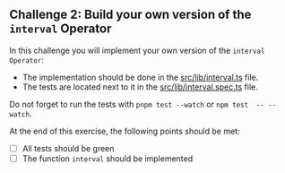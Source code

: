 ## Challenge 2: Build your own version of the `interval` Operator

In this challenge you will implement your own version of the `interval Operator`:
- The implementation should be done in the [src/lib/interval.ts](../src/lib/interval.ts) file.
- The tests are located next to it in the [src/lib/interval.spec.ts](../src/lib/interval.spec.ts) file. 

Do not forget to run the tests with `pnpm test --watch` or `npm test  -- --watch`. 

At the end of this exercise, the following points should be met:
- [ ] All tests should be green
- [ ] The function `interval` should be implemented